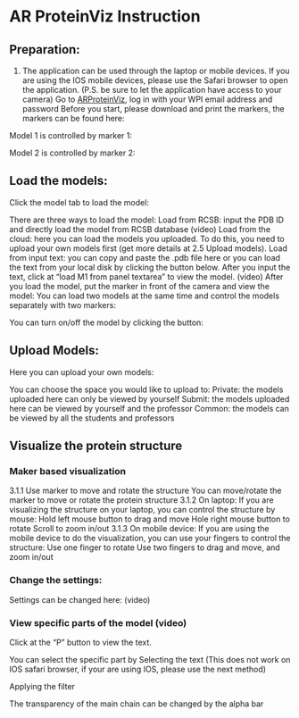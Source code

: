 # AR ProteinViz Instruction
## Preparation:
1. The application can be used through the laptop or mobile devices. If you are using the IOS mobile devices, please use the Safari browser to open the application. (P.S. be sure to let the application have access to your camera)
Go to [ARProteinViz](https://structureviz.wpi.edu/), log in with your WPI email address and password
Before you start, please download and print the markers, the markers can be found here:


Model 1 is controlled by marker 1:


Model 2 is controlled by marker 2:


## Load the models:
Click the model tab to load the model:


There are three ways to load the model:
Load from RCSB: input the PDB ID and directly load the model from RCSB database (video)
Load from the cloud: here you can load the models you uploaded. To do this, you need to upload your own models first (get more details at 2.5 Upload models). 
Load from input text: you can copy and paste the .pdb file here or you can load the text from your local disk by clicking the button below. After you input the text, click at “load M1 from panel textarea” to view the model. (video)
After you load the model, put the marker in front of the camera and view the model:
You can load two models at the same time and control the models separately with two markers:



You can turn on/off the model by clicking the button:

## Upload Models:
Here you can upload your own models:

You can choose the space you would like to upload to:
Private: the models uploaded here can only be viewed by yourself
Submit: the models uploaded here can be viewed by yourself and the professor
Common: the models can be viewed by all the students and professors

## Visualize the protein structure
### Maker based visualization
3.1.1 Use marker to move and rotate the structure
You can move/rotate the marker to move or rotate the protein structure
3.1.2 On laptop:
If you are visualizing the structure on your laptop, you can control the structure by mouse:
Hold left mouse button to drag and move
Hole right mouse button to rotate
Scroll to zoom in/out
3.1.3 On mobile device:
If you are using the mobile device to do the visualization, you can use your fingers to control the structure:
Use one finger to rotate
Use two fingers to drag and move, and zoom in/out

### Change the settings:
Settings can be changed here: (video)

### View specific parts of the model (video)
Click at the “P” button to view the text. 

You can select the specific part by 
Selecting the text (This does not work on IOS safari browser, if your are using IOS, please use the next method)
                
Applying the filter
            
The transparency of the main chain can be changed by the alpha bar



